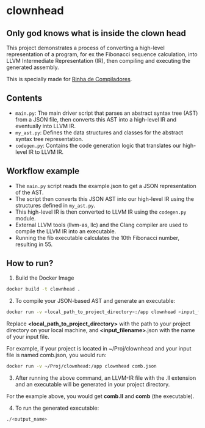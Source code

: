 # clownhead
## Only god knows what is inside the clown head

This project demonstrates a process of converting a high-level representation of a program, for ex the Fibonacci sequence calculation, into LLVM Intermediate Representation (IR), then compiling and executing the generated assembly.

This is specially made for [Rinha de Compiladores](https://github.com/aripiprazole/rinha-de-compiler).

## Contents
- ``main.py``: The main driver script that parses an abstract syntax tree (AST) from a JSON file, then converts this AST into a high-level IR and eventually into LLVM IR.
- ``my_ast.py``: Defines the data structures and classes for the abstract syntax tree representation.
- ``codegen.py``: Contains the code generation logic that translates our high-level IR to LLVM IR.

## Workflow example

- The ``main.py`` script reads the example.json to get a JSON representation of the AST.
- The script then converts this JSON AST into our high-level IR using the structures defined in ``my_ast.py``.
- This high-level IR is then converted to LLVM IR using the ``codegen.py`` module.
- External LLVM tools (llvm-as, llc) and the Clang compiler are used to compile the LLVM IR into an executable.
- Running the fib executable calculates the 10th Fibonacci number, resulting in 55.

## How to run? 

1. Build the Docker Image
```bash
docker build -t clownhead .
```
2. To compile your JSON-based AST and generate an executable:
```bash
docker run -v <local_path_to_project_directory>:/app clownhead <input_filename>.json
```
Replace **<local_path_to_project_directory>** with the path to your project directory on your local machine, and **<input_filename>**.json with the name of your input file.

For example, if your project is located in ~/Proj/clownhead and your input file is named comb.json, you would run:

```bash
docker run -v ~/Proj/clownhead:/app clownhead comb.json
```

3. After running the above command, an LLVM-IR file with the .ll extension and an executable will be generated in your project directory.

For the example above, you would get **comb.ll** and **comb** (the executable).

4. To run the generated executable:

```bash
./<output_name>
```


